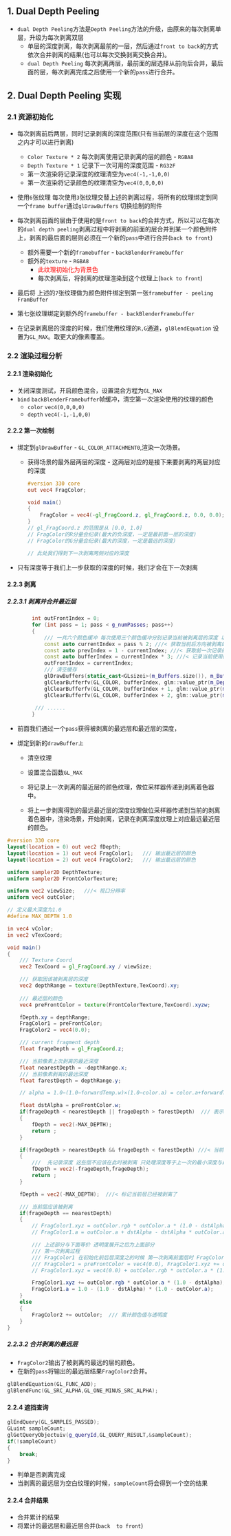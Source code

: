 ##  1. Dual Depth Peeling

- `dual Depth Peeling`方法是`Depth Peeling`方法的升级，由原来的每次剥离单层，升级为每次剥离双层
  - 单层的深度剥离，每次剥离最前的一层，然后通过`front to back`的方式依次合并剥离的结果(也可以每次交换剥离交换合并)。
  - `dual Depth Peeling` 每次剥离两层，最前面的层选择从前向后合并，最后面的层，每次剥离完成之后使用一个新的`pass`进行合并。



## 2. Dual Depth Peeling 实现

### 2.1 资源初始化

- 每次剥离前后两层，同时记录剥离的深度范围(只有当前层的深度在这个范围之内才可以进行剥离)
  - `Color Texture * 2` 每次剥离使用记录剥离的层的颜色 - `RGBA8`
  - `Depth Texture * 1` 记录下一次可用的深度范围 - `RG32F`
  - 第一次渲染将记录深度的纹理清空为`vec4(-1,-1,0,0)`
  - 第一次渲染将记录颜色的纹理清空为`vec4(0,0,0,0)`

- 使用`6`张纹理 每次使用`3`张纹理交替上述的剥离过程，将所有的纹理绑定到同一个`frame buffer`通过`glDrawBuffers` 切换绘制的附件

- 每次剥离前面的层由于使用的是`front to back`的合并方式，所以可以在每次的`dual depth peeling`剥离过程中将剥离的前面的层合并到某一个颜色附件上，剥离的最后面的层则必须在一个新的`pass`中进行合并(`back to front`)
  - 额外需要一个新的`framebuffer` - `backBlenderFramebuffer`
  - 额外的`texture` - `RGBA8`
    - <font color=red>此纹理初始化为背景色</font>
    - 每次剥离后，将剥离的纹理渲染到这个纹理上(`back to front`)

- 最后将 上述的`7`张纹理做为颜色附件绑定到第一张`framebuffer - peeling FramBuffer`
- 第七张纹理绑定到额外的`framebuffer - backBlenderFramebuffer`

- 在记录剥离层的深度的时候，我们使用纹理的`R,G`通道，`glBlendEquation` 设置为`GL_MAX`。取更大的像素覆盖。

### 2.2 渲染过程分析

#### 2.2.1 渲染初始化

- 关闭深度测试，开启颜色混合，设置混合方程为`GL_MAX`
- `bind` `backBlenderFramebuffer`帧缓冲，清空第一次渲染使用的纹理的颜色
  - `color`  `vec4(0,0,0,0)`
  - `depth` `vec4(-1,-1,0,0)`

#### 2.2.2 第一次绘制

- 绑定到`glDrawBuffer` - `GL_COLOR_ATTACHMENT0`,渲染一次场景。

  - 获得场景的最外层两层的深度 - 这两层对应的是接下来要剥离的两层对应的深度

    ```GLSL
    #version 330 core
    out vec4 FragColor;
    
    void main()
    {
        FragColor = vec4(-gl_FragCoord.z, gl_FragCoord.z, 0.0, 0.0);
    }
    // gl_FragCoord.z 的范围是从 [0.0, 1.0] 
    // FragColor的R分量会纪录(最大的负深度，一定是最前面一层的深度)
    // FragColor的G分量会纪录(最大的深度，一定是最远的深度)
    
    // 此处我们得到下一次剥离两侧对应的深度
    
    ```

- 只有深度等于我们上一步获取的深度的时候，我们才会在下一次剥离

#### 2.2.3 剥离

##### 2.2.3.1 剥离并合并最近层

```C++
        int outFrontIndex = 0;
        for (int pass = 1; pass < g_numPasses; pass++)
        {
            /// 一共六个颜色缓冲 每次使用三个颜色缓冲分别记录当前被剥离层的深度 以及前后被剥离的颜色
            const auto currentIndex = pass % 2; ///< 获取当前后方向被剥离的结果
            const auto prevIndex = 1 - currentIndex; ///< 获取前一次记录的深度信息 在剥离的时候使用
            const auto bufferIndex = currentIndex * 3; ///< 记录当前使用的颜色缓冲的起点 往后数三则为当前次剥离使用的颜色缓冲
            outFrontIndex = currentIndex;
            /// 清空缓存
            glDrawBuffers(static_cast<GLsizei>(m_Buffers.size()), m_Buffers.data());
            glClearBufferfv(GL_COLOR, bufferIndex, glm::value_ptr(m_DepthClearValue));
            glClearBufferfv(GL_COLOR, bufferIndex + 1, glm::value_ptr(m_ColorClearBuffer));
            glClearBufferfv(GL_COLOR, bufferIndex + 2, glm::value_ptr(m_ColorClearBuffer));
            
         /// ......   
        }
```

- 前面我们通过一个`pass`获得被剥离的最远层和最近层的深度，

- 绑定到新的`drawBuffer上`

  - 清空纹理
  - 设置混合函数`GL_MAX`
  - 将记录上一次剥离的最近层的颜色纹理，做位采样器传递到剥离着色器中。

  - 将上一步剥离得到的最远最近层的深度纹理做位采样器传递到当前的剥离着色器中，渲染场景，开始剥离，记录在剥离深度纹理上对应最远最近层的颜色。

```GLSL
#version 330 core
layout(location = 0) out vec2 fDepth;
layout(location = 1) out vec4 FragColor1;   /// 输出最近层的颜色
layout(location = 2) out vec4 FragColor2;   /// 输出最远层的颜色

uniform sampler2D DepthTexture;
uniform sampler2D FrontColorTexture;

uniform vec2 viewSize;   ///< 视口分辨率
uniform vec4 outColor;

// 定义最大深度为1.0
#define MAX_DEPTH 1.0

in vec4 vColor;
in vec2 vTexCoord;

void main()
{
    /// Texture Coord
    vec2 TexCoord = gl_FragCoord.xy / viewSize;

    /// 获取因该被剥离层的深度
    vec2 depthRange = texture(DepthTexture,TexCoord).xy;
    
    /// 最近层的颜色
    vec4 preFrontColor = texture(FrontColorTexture,TexCoord).xyzw;

    fDepth.xy = depthRange;
    FragColor1 = preFrontColor;
    FragColor2 = vec4(0.0);

    /// current fragment depth
    float frageDepth = gl_FragCoord.z;

    /// 当前像素上次剥离的最近深度
    float nearestDepth = -depthRange.x;
    /// 当前像素剥离的最远深度
    float farestDepth = depthRange.y;

    // alpha = 1.0−(1.0−forwardTemp.w)×(1.0−color.a) = color.a+forwardTemp.w − forwardTemp.w×color.a;

    float dstAlpha = preFrontColor.w;
    if(frageDepth < nearestDepth || frageDepth > farestDepth)  /// 表示当前像素被剥离或者此处空白
    {
        fDepth = vec2(-MAX_DEPTH);
        return ;
    }

    if(frageDepth > nearestDepth && frageDepth < farestDepth) ///< 当前像素的深度在两层之间
    {
        ///  先记录深度 这些层不应该在此时被剥离 只处理深度等于上一次的最小深度与最远深度
        fDepth = vec2(-frageDepth,frageDepth);
        return ;
    }

    fDepth = vec2(-MAX_DEPTH);  ///< 标记当前层已经被剥离了

    /// 当前层应该被剥离
    if(frageDepth == nearestDepth)
    {
        // FragColor1.xyz = outColor.rgb * outColor.a * (1.0 - dstAlpha) + FragColor1.rgb * FragColor1.a;
        // FragColor1.a = outColor.a + dstAlpha - dstAlpha * outColor.a;

        /// 上述部分与下面等价 透明度展开之后为上面部分
        /// 第一次剥离过程
        /// FragColor1 在初始化前后层深度之的时候 第一次剥离前面层时 FragColor1的rgb == vec3(0.0), FragColor1.xyz += outColor.rgb * outColor.a * (1.0 - dstAlpha);
        /// FragColor1 = preFrontColor = vec4(0.0), FragColor1.xyz += outColor.rgb * outColor.a * (1.0 - dstAlpha) =>
        // FragColor1.xyz = vec4(0.0) + outColor.rgb * outColor.a * (1.0 - 0.0);

        FragColor1.xyz += outColor.rgb * outColor.a * (1.0 - dstAlpha);
        FragColor1.a = 1.0 - (1.0 - dstAlpha) * (1.0 - outColor.a);
    }
    else
    {
        FragColor2 += outColor;  /// 累计颜色值与透明度
    }
}
```

##### 2.2.3.2 合并剥离的最远层

- `FragColor2`输出了被剥离的最远的层的颜色。
- 在新的`pass`将输出的最远层结果`FragColor2`合并。

```C++
glBlendEquation(GL_FUNC_ADD);
glBlendFunc(GL_SRC_ALPHA,GL_ONE_MINUS_SRC_ALPHA);
```

#### 2.2.4 遮挡查询

```C++
glEndQuery(GL_SAMPLES_PASSED);
GLuint sampleCount;
glGetQueryObjectuiv(g_queryId,GL_QUERY_RESULT,&sampleCount);
if(!sampleCount)
{
    break;
}
```

- 判单是否剥离完成
- 当剥离的最远层为空白纹理的时候，`sampleCount`将会得到一个空的结果



#### 2.2.4 合并结果

- 合并累计的结果
- 将累计的最远层和最近层合并(`back  to front`)
